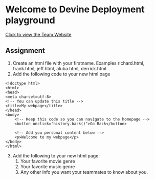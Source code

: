 # Welcome to Devine Deployment playground
[Click to view the Team Website](https://devine-deployment.github.io)

## Assignment
1. Create an html file with your firstname. Examples richard.html, frank.html, jeff.html, aluba.html, derrick.html
2. Add the following code to your new html page
```
<!doctype html>
<html>
<head>
<meta charset=utf-8>
<!-- You can update this title -->
<title>My webpage</title>
</head>
<body>
    <!-- Keep this code so you can navigate to the homepage -->
    <button onclick="history.back()">Go Back</button>

    <!-- Add you personal content below -->
    <p>Welcome to my webpage</p>
</body> 
</html>
```
3. Add the following to your new html page:
    1. Your favorite movie genre
    1. Your favorite music genre
    1. Any other info you want your teammates to know about you.
    
